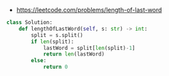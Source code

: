 - https://leetcode.com/problems/length-of-last-word

```python
class Solution:
    def lengthOfLastWord(self, s: str) -> int:
        split = s.split()
        if len(split):
            lastWord = split[len(split)-1]
            return len(lastWord)
        else: 
            return 0
```
